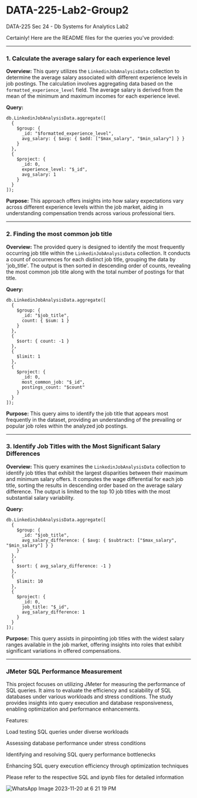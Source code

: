# DATA-225-Lab2-Group2
DATA-225 Sec 24 - Db Systems for Analytics Lab2 

Certainly! Here are the README files for the queries you've provided:

---

### 1. Calculate the average salary for each experience level

**Overview:**
This query utilizes the `LinkedinJobAnalysisData` collection to determine the average salary associated with different experience levels in job postings. The calculation involves aggregating data based on the `formatted_experience_level` field. The average salary is derived from the mean of the minimum and maximum incomes for each experience level.

**Query:**
```
db.LinkedinJobAnalysisData.aggregate([
  {
    $group: {
      _id: "$formatted_experience_level",
      avg_salary: { $avg: { $add: ["$max_salary", "$min_salary"] } }
    }
  },
  {
    $project: {
      _id: 0,
      experience_level: "$_id",
      avg_salary: 1
    }
  }
]);
```

**Purpose:**
This approach offers insights into how salary expectations vary across different experience levels within the job market, aiding in understanding compensation trends across various professional tiers.

---

### 2. Finding the most common job title

**Overview:**
The provided query is designed to identify the most frequently occurring job title within the `LinkedinJobAnalysisData` collection. It conducts a count of occurrences for each distinct job title, grouping the data by 'job_title'. The output is then sorted in descending order of counts, revealing the most common job title along with the total number of postings for that title.

**Query:**
```
db.LinkedinJobAnalysisData.aggregate([
  {
    $group: {
      _id: "$job_title",
      count: { $sum: 1 }
    }
  },
  {
    $sort: { count: -1 }
  },
  {
    $limit: 1
  },
  {
    $project: {
      _id: 0,
      most_common_job: "$_id",
      postings_count: "$count"
    }
  }
]);
```

**Purpose:**
This query aims to identify the job title that appears most frequently in the dataset, providing an understanding of the prevailing or popular job roles within the analyzed job postings.

---

### 3. Identify Job Titles with the Most Significant Salary Differences

**Overview:**
This query examines the `LinkedinJobAnalysisData` collection to identify job titles that exhibit the largest disparities between their maximum and minimum salary offers. It computes the wage differential for each job title, sorting the results in descending order based on the average salary difference. The output is limited to the top 10 job titles with the most substantial salary variability.

**Query:**
```
db.LinkedinJobAnalysisData.aggregate([
  {
    $group: {
      _id: "$job_title",
      avg_salary_difference: { $avg: { $subtract: ["$max_salary", "$min_salary"] } }
    }
  },
  {
    $sort: { avg_salary_difference: -1 }
  },
  {
    $limit: 10
  },
  {
    $project: {
      _id: 0,
      job_title: "$_id",
      avg_salary_difference: 1
    }
  }
]);
```

**Purpose:**
This query assists in pinpointing job titles with the widest salary ranges available in the job market, offering insights into roles that exhibit significant variations in offered compensations.

---


### JMeter SQL Performance Measurement
This project focuses on utilizing JMeter for measuring the performance of SQL queries. It aims to evaluate the efficiency and scalability of SQL databases under various workloads and stress conditions. The study provides insights into query execution and database responsiveness, enabling optimization and performance enhancements.

Features:

Load testing SQL queries under diverse workloads

Assessing database performance under stress conditions

Identifying and resolving SQL query performance bottlenecks

Enhancing SQL query execution efficiency through optimization techniques

Please refer to the respective SQL and ipynb files for detailed information

![WhatsApp Image 2023-11-20 at 6 21 19 PM](https://github.com/ananyamudunuri/DATA-225-Lab2-Group2/assets/144860707/8b305d19-059f-4839-bdde-da62dad293df)
